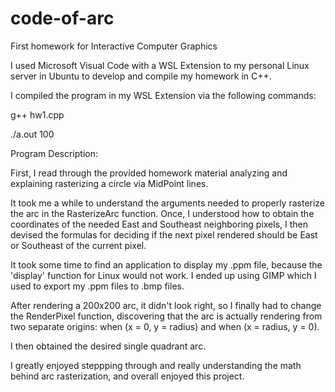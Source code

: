 # code-of-arc
First homework for Interactive Computer Graphics

I used Microsoft Visual Code with a WSL Extension to my personal Linux server in Ubuntu to develop and compile my homework in C++.

I compiled the program in my WSL Extension via the following commands:

  g++ hw1.cpp

  ./a.out 100


Program Description:

First, I read through the provided homework material analyzing and explaining rasterizing a circle via MidPoint lines.

It took me a while to understand the arguments needed to properly rasterize the arc in the RasterizeArc function.
Once, I understood how to obtain the coordinates of the needed East and Southeast neighboring pixels, I then devised the formulas for deciding if the next pixel rendered should be East or Southeast of the current pixel.

It took some time to find an application to display my .ppm file, because the 'display' function for Linux would not work. I ended up using GIMP which I used to export my .ppm files to .bmp files.

After rendering a 200x200 arc, it didn't look right, so I finally had to change the RenderPixel function, discovering that the arc is actually rendering from two separate origins: when (x = 0, y = radius) and when (x = radius, y = 0).

I then obtained the desired single quadrant arc.

I greatly enjoyed steppping through and really understanding the math behind arc rasterization, and overall enjoyed this project.
